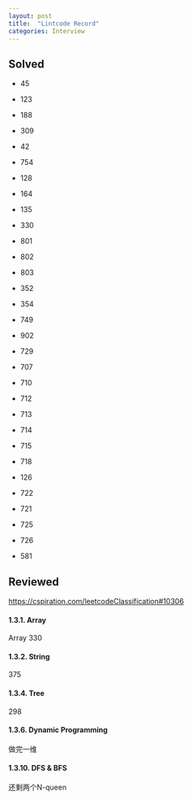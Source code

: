 ```yaml
---
layout: post
title:  "Lintcode Record"
categories: Interview
---
```

## Solved
* 45
* 123
* 188
* 309
* 42

* 754 
* 128
* 164
* 135 
* 330

* 801
* 802
* 803 

* 352   
* 354

* 749
* 902 
* 729

* 707
* 710
* 712
* 713
* 714
* 715
* 718

* 126
* 722
* 721
* 725
* 726

* 581 
## Reviewed
https://cspiration.com/leetcodeClassification#10306

#### 1.3.1. Array
Array 330
#### 1.3.2. String
375
#### 1.3.4. Tree
298
#### 1.3.6. Dynamic Programming
做完一维

#### 1.3.10. DFS & BFS
还剩两个N-queen